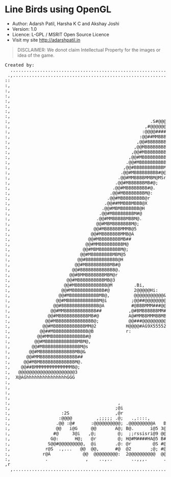 Line Birds using OpenGL
=========
- Author: Adarsh Patil, Harsha K C and Akshay Joshi
- Version: 1.0
- Licence: L-GPL / MSRIT Open Source Licence
- Visit my site http://adarshpatil.in

> DISCLAIMER: We donot claim Intellectual Property for the images or idea of the game.


<pre>
Created by:
  ........................................................................................................  
 .,......................................................................................................;, 
::                                                                                                        9 
:,                                                                                                        5 
:,                                                                                                        2 
:,                                                                                                        2 
:,                                                                                                        2 
:,                                                                                                        2 
:,                                                                                                        2 
:,                                                                                                        2 
:,                                                    .S#@@@@@S                                           2 
:,                                                  ,#@@@@@@@@@@r                                         2 
:,                                                 :@@@@#####@@@@i                                        2 
:,                                                :@@##MMBBBM##@@@;                                       2 
:,                                               ,@@#BBBBBBBBBM#@@@,                                      2 
:,                                              ,@@MBBBBBBBBBBBM#@@@                                      2 
:,                                             ,@@#MBBBBBBBBBBBBM#@@@                                     2 
:,                                            ,@@#MBBBBBBBBBBBBBBM#@@h                                    2 
:,                                           .@@#MBBBBBBBBBBBBBBBMM#@@r                                   2 
:,                                          ,@@#BBBBBBBBBBBMMMBBBBM#@@@,                                  2 
:,                                         .@@#MBBBBBBBBB#@@@@#MMBBM#@@@                                  2 
:,                                        .@@#MMBBBBMMBM@MSri#@#MBBBM#@@#                                 2 
:,                                       .@@#MBBBBBBMB#@;     2@#MBBM#@@@5                                2 
:,                                      .@@#MBBBBBBBB#@.       2@##BBM#@@@:                               2 
:,                                     .@@#MBBBBBBBBM@:         2@#MBBM#@@@                               2 
:,                                    .@@#MBBBBBBBBB@r           2@#MBBM#@@@                              2 
:,                                   .@@##MMBBBMBBB@X             5@#MBBM#@@9                             2 
:,                                  .@@#MBMBBBBBBB@H               S@#MBMM#@@;                            2 
:,                                 .@@#MBBBBBBBBM#@                 S@#MBM#@@@                            2 
:,                                .@@#MMBBBBBMBBM@.                  S@#MMM#@@@                           2 
:,                                @@#MBMBBBBBBBM@;                    i@#MMM#@@&                          2 
:,                               @@#MBBBBBBMMMB@5                      i@#MMM#@@r                         2 
:,                              @@#MBBBBBBBMMB@A                        i@#MM#@@@.                        2 
:,                             @@#MBBBBBBBBMB##                          i@#MM#@@@                        2 
:,                            @@#MMBBBBBBBBBM@                            i@##M#@@&                       2 
:,                           @@#MBMBBBBBBBBM@;                             s@#MM@@@r                      2 
:,                          @@#MBBBBBBBBMBM@5                               s@#M#@@@.                     2 
:,                         @@#BBBBBBBBBBBB@H                                 r@@##@@@                     2 
:,                        @@#MBBBBBBBBBMB#@                                   s@###@@&                    2 
:,                       @@#BBBBBBBBBBBBB@.                                    r@@#@@@r                   2 
:,                      @@#BMMBBBBBBBMBM@r                                      r@@#@@@.                  2 
:,                     @@#MBBBBBBBBBBMB@3                                        r@@#@@@                  2 
:,                    @@#MBBBBBBBBBBBB@M        .Bi,                              r@@#@@&                 2 
:,                   @@#MBBBBBBBBBBBB#@         2@@@@@Hi:                          r@@@@@r                2 
:,                  @@#MBBBBBBBBBBBMB@,         @@@@@@@@@@@&r.                      ;@@@@@.               2 
:,                 @@#MBBBBBBBBBBBBM@i         ;@@##@@@@@@@@@@@#S,                   ;@@@@@               2 
:,                @@#BBBBBBBBBBBBBB@A          #@BBBMMM###@@@@@@@@@#S,                ;@@@@G              2 
:,               @@#MMBBBBBBBBBBBB##          ,@#BMBBBBBBMM###@@@@@@@@@Ms.             ;@@@@;             2 
:,              @@#MBBBBBBBBBBBMB#@           A@#MMBBMMMBBMBM#####@@@@@@@@@3:           ;@@@@             2 
:,             @@#MBBBBBBBBBBBBBB@;           @@###@@@@@@@@@@@@@######@@@@@@@@A;         ;@@@@            2 
:,            @@#MBBBBBBBBBBBBMM@2           H@@@@#AG9X55552X9GHM#@@@@@@@@@@@@@@@M;       ;@@@h           2 
:,           @@##MBBBBBBBBBBBBB@B            r:                     .:rXH@@@@@@@@@@@A:     :@@@;          2 
:,          @@#MMBBBBBBBBBBBBB#@                                           ,sA@@@@@@@@@5    :@@@          2 
:,         @@#MBBBBBBBBBBBBMBM@,                                                :3@@@@@@@A.  :@@@         2 
:,        @@#MBBBBBBBBBBBBBBM@s                                                     ;A@@@@@M. .@@X        2 
:,       @@#MBBBBBBBBBBBBBMB@&                                                         :&@@@@A .@@:       2 
:,      @@#MMBBBBBBBBBBBBBB##                                                             :A@@@s;@@       2 
:,     @@#MBMBBBBBBBBBBBBBM@.                                                                r@@@#@#      2 
:,    @@##BMMMMMMMMMMMMMMB@;                                                                   .A@@@5     2 
:,   @@@@@@@@@@@@@@@@@@@@@3                                                                       2@@;    2 
:,  X@AGhhhhhhhhhhhhhhhGGG                                                                          &@,   2 
:,                                                                                                   ,r   2 
:,                                                                                                        2 
:,                                                                                                        2 
:,                                                                                                        2 
:,                                        ,                                        .,                     2 
:,                                       ;@i                                       3@r                    2 
:,                   :2S                 ,@r                                       5@:                    2 
:,                  :@@@@         ,;;;;; .@;   .,::::,      .:::::,     .::::::.   s@:.;;;;;.             2 
:,                 .@@ :@#      :@@@@@@@@@@; .@@@@@@@@@A   B@@@@@@@@9 .@@@@@@@@@@. r@@@@@@@@@@.           2 
:,                 @@   i@G     @@       A@; B@.      i@5 3@r      2@s2@        @# ;@G      ,@@           2 
:,                #@     3@i   ,@;        @;  ;;rssisri@9 @@        @3s@i;;;;:.  . ;@        S@.          2 
:,               G@:      H@;   @r        @; H@#M####HA@5 B#           ;B#@@@@@@X  ;@.       S@           2 
:,              S@@#@@@@@@@@@,  @i       .@: @r        @S #@          ..       ,@5 ;@,       S@           2 
:,             r@S  .,...   @@  @@,      #@  @2       ;@; #@          H@.       @A r@:       S@           2 
:,            r@A            @@  @@@@@@@@@:  2@@@@@@@@@@  @@          .@@@@@@@@@@. r@:       2@.          2 
:,             .              ,    ..,..       ..,,,.      .             .....      ,         .           2 
,r                                                                                                       .X 
  ,......................................................................................................,  
</pre>
